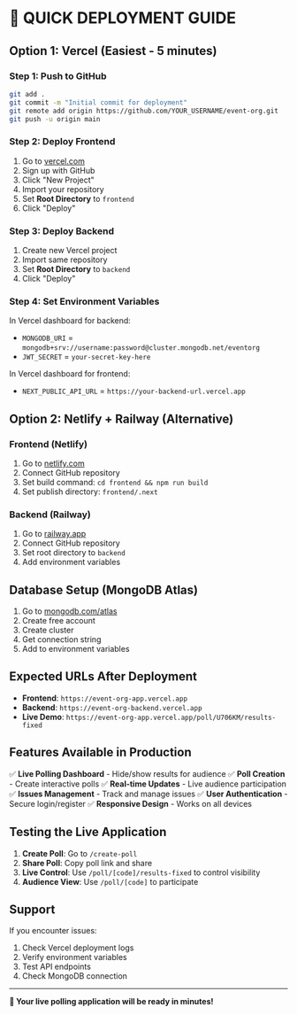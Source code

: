 # 🚀 QUICK DEPLOYMENT GUIDE

## Option 1: Vercel (Easiest - 5 minutes)

### Step 1: Push to GitHub
```bash
git add .
git commit -m "Initial commit for deployment"
git remote add origin https://github.com/YOUR_USERNAME/event-org.git
git push -u origin main
```

### Step 2: Deploy Frontend
1. Go to [vercel.com](https://vercel.com)
2. Sign up with GitHub
3. Click "New Project"
4. Import your repository
5. Set **Root Directory** to `frontend`
6. Click "Deploy"

### Step 3: Deploy Backend
1. Create new Vercel project
2. Import same repository
3. Set **Root Directory** to `backend`
4. Click "Deploy"

### Step 4: Set Environment Variables
In Vercel dashboard for backend:
- `MONGODB_URI` = `mongodb+srv://username:password@cluster.mongodb.net/eventorg`
- `JWT_SECRET` = `your-secret-key-here`

In Vercel dashboard for frontend:
- `NEXT_PUBLIC_API_URL` = `https://your-backend-url.vercel.app`

## Option 2: Netlify + Railway (Alternative)

### Frontend (Netlify)
1. Go to [netlify.com](https://netlify.com)
2. Connect GitHub repository
3. Set build command: `cd frontend && npm run build`
4. Set publish directory: `frontend/.next`

### Backend (Railway)
1. Go to [railway.app](https://railway.app)
2. Connect GitHub repository
3. Set root directory to `backend`
4. Add environment variables

## Database Setup (MongoDB Atlas)

1. Go to [mongodb.com/atlas](https://mongodb.com/atlas)
2. Create free account
3. Create cluster
4. Get connection string
5. Add to environment variables

## Expected URLs After Deployment

- **Frontend**: `https://event-org-app.vercel.app`
- **Backend**: `https://event-org-backend.vercel.app`
- **Live Demo**: `https://event-org-app.vercel.app/poll/U706KM/results-fixed`

## Features Available in Production

✅ **Live Polling Dashboard** - Hide/show results for audience
✅ **Poll Creation** - Create interactive polls
✅ **Real-time Updates** - Live audience participation
✅ **Issues Management** - Track and manage issues
✅ **User Authentication** - Secure login/register
✅ **Responsive Design** - Works on all devices

## Testing the Live Application

1. **Create Poll**: Go to `/create-poll`
2. **Share Poll**: Copy poll link and share
3. **Live Control**: Use `/poll/[code]/results-fixed` to control visibility
4. **Audience View**: Use `/poll/[code]` to participate

## Support

If you encounter issues:
1. Check Vercel deployment logs
2. Verify environment variables
3. Test API endpoints
4. Check MongoDB connection

---

**🎉 Your live polling application will be ready in minutes!**
